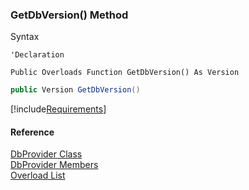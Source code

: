 ﻿### GetDbVersion() Method

Syntax

```vbnet
'Declaration

Public Overloads Function GetDbVersion() As Version
```

```csharp
public Version GetDbVersion()
```

[!include[Requirements](../partials/requirements.md)]

#### Reference

[DbProvider Class](FChoice.Common~FChoice.Common.Data.DbProvider.md)  
[DbProvider Members](FChoice.Common~FChoice.Common.Data.DbProvider_members.md)  
[Overload List](FChoice.Common~FChoice.Common.Data.DbProvider~GetDbVersion.md)